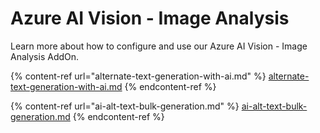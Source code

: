 # Azure AI Vision - Image Analysis

Learn more about how to configure and use our Azure AI Vision - Image Analysis AddOn.

{% content-ref url="alternate-text-generation-with-ai.md" %}
[alternate-text-generation-with-ai.md](alternate-text-generation-with-ai.md)
{% endcontent-ref %}

{% content-ref url="ai-alt-text-bulk-generation.md" %}
[ai-alt-text-bulk-generation.md](ai-alt-text-bulk-generation.md)
{% endcontent-ref %}
